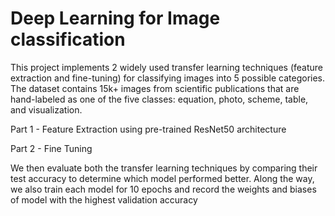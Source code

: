 # Deep Learning for Image classification

This project implements 2 widely used transfer learning techniques (feature extraction and fine-tuning) for classifying images into 5 possible categories.
The dataset contains 15k+ images from scientific publications that are hand-labeled as one of the five classes: equation, photo, scheme, table, and visualization. 


Part 1	- Feature Extraction using pre-trained ResNet50 architecture

Part 2	- Fine Tuning

We then evaluate both the transfer learning techniques by comparing their test accuracy to determine which model performed better.
Along the way, we also train each model for 10 epochs and record the weights and biases of model with the highest validation accuracy
